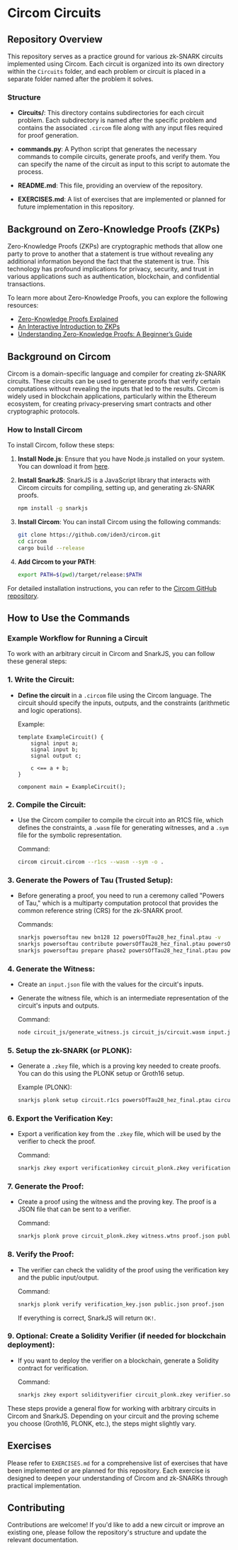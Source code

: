 # Circom Circuits

## Repository Overview

This repository serves as a practice ground for various zk-SNARK circuits implemented using Circom. Each circuit is organized into its own directory within the `Circuits` folder, and each problem or circuit is placed in a separate folder named after the problem it solves.

### Structure

- **Circuits/**: This directory contains subdirectories for each circuit problem. Each subdirectory is named after the specific problem and contains the associated `.circom` file along with any input files required for proof generation.

- **commands.py**: A Python script that generates the necessary commands to compile circuits, generate proofs, and verify them. You can specify the name of the circuit as input to this script to automate the process.

- **README.md**: This file, providing an overview of the repository.

- **EXERCISES.md**: A list of exercises that are implemented or planned for future implementation in this repository.


## Background on Zero-Knowledge Proofs (ZKPs)

Zero-Knowledge Proofs (ZKPs) are cryptographic methods that allow one party to prove to another that a statement is true without revealing any additional information beyond the fact that the statement is true. This technology has profound implications for privacy, security, and trust in various applications such as authentication, blockchain, and confidential transactions.

To learn more about Zero-Knowledge Proofs, you can explore the following resources:
- [Zero-Knowledge Proofs Explained](https://blog.chain.link/zero-knowledge-proofs/)
- [An Interactive Introduction to ZKPs](https://crypto.stanford.edu/~dabo/cs255/lectures/zeroknowledge.pdf)
- [Understanding Zero-Knowledge Proofs: A Beginner’s Guide](https://medium.com/@starkware/understanding-zero-knowledge-proofs-from-the-ground-up-98c5e95f5f94)

## Background on Circom

Circom is a domain-specific language and compiler for creating zk-SNARK circuits. These circuits can be used to generate proofs that verify certain computations without revealing the inputs that led to the results. Circom is widely used in blockchain applications, particularly within the Ethereum ecosystem, for creating privacy-preserving smart contracts and other cryptographic protocols.

### How to Install Circom

To install Circom, follow these steps:

1. **Install Node.js**: Ensure that you have Node.js installed on your system. You can download it from [here](https://nodejs.org/).

2. **Install SnarkJS**: SnarkJS is a JavaScript library that interacts with Circom circuits for compiling, setting up, and generating zk-SNARK proofs.

   ```bash
   npm install -g snarkjs
   ```

3. **Install Circom**: You can install Circom using the following commands:

   ```bash
   git clone https://github.com/iden3/circom.git
   cd circom
   cargo build --release
   ```

4. **Add Circom to your PATH**:

   ```bash
   export PATH=$(pwd)/target/release:$PATH
   ```

For detailed installation instructions, you can refer to the [Circom GitHub repository](https://github.com/iden3/circom).


## How to Use the Commands

### Example Workflow for Running a Circuit

To work with an arbitrary circuit in Circom and SnarkJS, you can follow these general steps:

### 1. **Write the Circuit:**

- **Define the circuit** in a `.circom` file using the Circom language. The circuit should specify the inputs, outputs, and the constraints (arithmetic and logic operations).
  
  Example:
  ```circom
  template ExampleCircuit() {
      signal input a;
      signal input b;
      signal output c;

      c <== a + b;
  }

  component main = ExampleCircuit();
  ```

### 2. **Compile the Circuit:**

- Use the Circom compiler to compile the circuit into an R1CS file, which defines the constraints, a `.wasm` file for generating witnesses, and a `.sym` file for the symbolic representation.

  Command:
  ```bash
  circom circuit.circom --r1cs --wasm --sym -o .
  ```

### 3. **Generate the Powers of Tau (Trusted Setup):**

- Before generating a proof, you need to run a ceremony called "Powers of Tau," which is a multiparty computation protocol that provides the common reference string (CRS) for the zk-SNARK proof.

  Commands:
  ```bash
  snarkjs powersoftau new bn128 12 powersOfTau28_hez_final.ptau -v
  snarkjs powersoftau contribute powersOfTau28_hez_final.ptau powersOfTau28_hez_final.ptau --name="First contribution" -v
  snarkjs powersoftau prepare phase2 powersOfTau28_hez_final.ptau powersOfTau28_hez_final.ptau -v
  ```

### 4. **Generate the Witness:**

- Create an `input.json` file with the values for the circuit's inputs.
- Generate the witness file, which is an intermediate representation of the circuit's inputs and outputs.

  Command:
  ```bash
  node circuit_js/generate_witness.js circuit_js/circuit.wasm input.json witness.wtns
  ```

### 5. **Setup the zk-SNARK (or PLONK):**

- Generate a `.zkey` file, which is a proving key needed to create proofs. You can do this using the PLONK setup or Groth16 setup.

  Example (PLONK):
  ```bash
  snarkjs plonk setup circuit.r1cs powersOfTau28_hez_final.ptau circuit_plonk.zkey
  ```

### 6. **Export the Verification Key:**

- Export a verification key from the `.zkey` file, which will be used by the verifier to check the proof.

  Command:
  ```bash
  snarkjs zkey export verificationkey circuit_plonk.zkey verification_key.json
  ```

### 7. **Generate the Proof:**

- Create a proof using the witness and the proving key. The proof is a JSON file that can be sent to a verifier.

  Command:
  ```bash
  snarkjs plonk prove circuit_plonk.zkey witness.wtns proof.json public.json
  ```

### 8. **Verify the Proof:**

- The verifier can check the validity of the proof using the verification key and the public input/output.

  Command:
  ```bash
  snarkjs plonk verify verification_key.json public.json proof.json
  ```

  If everything is correct, SnarkJS will return `OK!`.

### 9. **Optional: Create a Solidity Verifier (if needed for blockchain deployment):**

- If you want to deploy the verifier on a blockchain, generate a Solidity contract for verification.

  Command:
  ```bash
  snarkjs zkey export solidityverifier circuit_plonk.zkey verifier.sol
  ```

These steps provide a general flow for working with arbitrary circuits in Circom and SnarkJS. Depending on your circuit and the proving scheme you choose (Groth16, PLONK, etc.), the steps might slightly vary.

## Exercises

Please refer to `EXERCISES.md` for a comprehensive list of exercises that have been implemented or are planned for this repository. Each exercise is designed to deepen your understanding of Circom and zk-SNARKs through practical implementation.

## Contributing

Contributions are welcome! If you'd like to add a new circuit or improve an existing one, please follow the repository's structure and update the relevant documentation.
